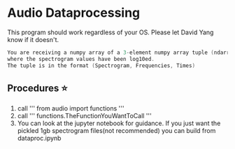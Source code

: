 # Audio Dataprocessing
This program should work regardless of your OS. Please let David Yang know if it doesn't.

```c++
You are receiving a numpy array of a 3-element numpy array tuple (ndarray, ndarray, ndarray) 
where the spectrogram values have been log10ed.
The tuple is in the format (Spectrogram, Frequencies, Times)
```

## Procedures ⭐
1. call ''' from audio import functions '''
2. call ''' functions.TheFunctionYouWantToCall '''
3. You can look at the jupyter notebook for guidance. 
If you just want the pickled 1gb spectrogram files(not recommended)
you can build from dataproc.ipynb







